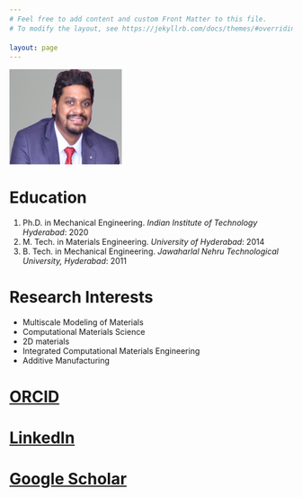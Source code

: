 ```yaml
---
# Feel free to add content and custom Front Matter to this file.
# To modify the layout, see https://jekyllrb.com/docs/themes/#overriding-theme-defaults

layout: page
---
```

<img src="/assets/passport_cs.jpg" width="200">

# Education
1. Ph.D. in Mechanical Engineering. *Indian Institute of Technology Hyderabad*: 2020
2. M. Tech. in Materials Engineering.  *University of Hyderabad*: 2014
3. B. Tech. in Mechanical Engineering.   *Jawaharlal Nehru Technological University, Hyderabad*: 2011

# Research Interests
* Multiscale Modeling of Materials
* Computational Materials Science
* 2D materials
* Integrated Computational Materials Engineering
* Additive Manufacturing

# [ORCID](https://orcid.org/0000-0001-5522-3373)
# [LinkedIn](https://www.linkedin.com/in/sagarchaitanya/)
# [Google Scholar](https://scholar.google.com/citations?user=dzmv3_AAAAAJ&hl=en)
